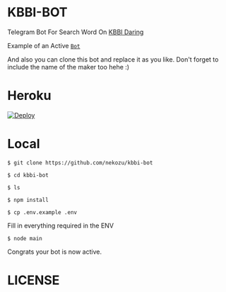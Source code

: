 # KBBI-BOT
Telegram Bot For Search Word On [KBBI Daring](https://kbbi.kemdikbud.go.id/)

Example of an Active [`Bot`](https://telegram.me/kbbinbot)

And also you can clone this bot and replace it as you like. Don't forget to include the name of the maker too hehe :)

# Heroku
[![Deploy](https://www.herokucdn.com/deploy/button.svg)](https://heroku.com/deploy?template=https://github.com/Nekozu/KBBI-BOT.git)

# Local
```
$ git clone https://github.com/nekozu/kbbi-bot

$ cd kbbi-bot

$ ls

$ npm install

$ cp .env.example .env
```

Fill in everything required in the ENV

```
$ node main

```
Congrats your bot is now active.

# LICENSE

